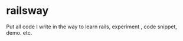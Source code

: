 railsway
========

Put all code I write in the way to learn rails,  experiment , code snippet, demo. etc.
